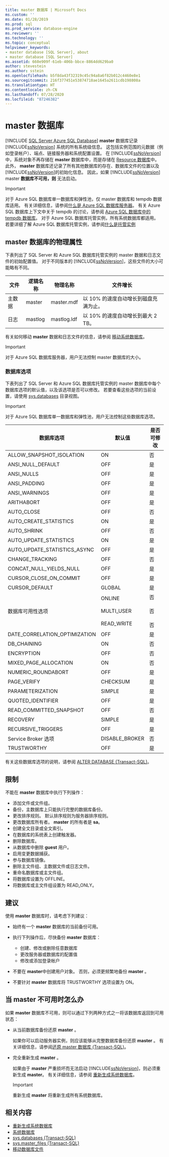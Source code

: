 ```yaml
---
title: master 数据库 | Microsoft Docs
ms.custom: ''
ms.date: 01/28/2019
ms.prod: sql
ms.prod_service: database-engine
ms.reviewer: ''
ms.technology: ''
ms.topic: conceptual
helpviewer_keywords:
- master database [SQL Server], about
- master database [SQL Server]
ms.assetid: 660e909f-61eb-406b-bbce-8864dd629ba0
author: stevestein
ms.author: sstein
ms.openlocfilehash: b5f8da43f32319c45c94a8a6f82b012c4460e8e1
ms.sourcegitcommit: 216f377451e53874718ae1645a2611cdb198808a
ms.translationtype: HT
ms.contentlocale: zh-CN
ms.lasthandoff: 07/28/2020
ms.locfileid: "87246382"
---
```

# <a name="master-database"></a>master 数据库

[!INCLUDE [SQL Server Azure SQL Database](../../includes/applies-to-version/sql-asdb.md)]
  **master** 数据库记录 [!INCLUDE[ssNoVersion](../../includes/ssnoversion-md.md)] 系统的所有系统级信息。 这包括实例范围的元数据（例如登录帐户）、端点、链接服务器和系统配置设置。 在 [!INCLUDE[ssNoVersion](../../includes/ssnoversion-md.md)]中，系统对象不再存储在 **master** 数据库中，而是存储在 [Resource 数据库](../../relational-databases/databases/resource-database.md)中。 此外， **master** 数据库还记录了所有其他数据库的存在、数据库文件的位置以及 [!INCLUDE[ssNoVersion](../../includes/ssnoversion-md.md)]的初始化信息。 因此，如果 [!INCLUDE[ssNoVersion](../../includes/ssnoversion-md.md)] master **数据库不可用，则** 无法启动。  

> [!IMPORTANT]
> 对于 Azure SQL 数据库单一数据库和弹性池，仅 master 数据库和 tempdb 数据库适用。 有关详细信息，请参阅[什么是 Azure SQL 数据库服务器](https://docs.microsoft.com/azure/sql-database/sql-database-servers#what-is-an-azure-sql-database-server)。 有关 Azure SQL 数据库上下文中关于 tempdb 的讨论，请参阅 [Azure SQL 数据库中的 tempdb 数据库](tempdb-database.md#tempdb-database-in-sql-database)。 对于 Azure SQL 数据库托管实例，所有系统数据库都适用。 若要详细了解 Azure SQL 数据库托管实例，请参阅[什么是托管实例](https://docs.microsoft.com/azure/sql-database/sql-database-managed-instance)
  
## <a name="physical-properties-of-master"></a>master 数据库的物理属性

下表列出了 SQL Server 和 Azure SQL 数据库托管实例的 master  数据和日志文件的初始配置值。 对于不同版本的 [!INCLUDE[ssNoVersion](../../includes/ssnoversion-md.md)]，这些文件的大小可能略有不同。  
  
|文件|逻辑名称|物理名称|文件增长|  
|----------|------------------|-------------------|-----------------|  
|主数据|master|master.mdf|以 10% 的速度自动增长到磁盘充满为止。|  
|日志|mastlog|mastlog.ldf|以 10% 的速度自动增长到最大 2 TB。|  
  
有关如何移动 **master** 数据和日志文件的信息，请参阅 [移动系统数据库](../../relational-databases/databases/move-system-databases.md)。  

> [!IMPORTANT]
> 对于 Azure SQL 数据库服务器，用户无法控制 master  数据库的大小。
  
### <a name="database-options"></a>数据库选项

下表列出了 SQL Server 和 Azure SQL 数据库托管实例的 master  数据库中每个数据库选项的默认值，以及该选项是否可以修改。 若要查看这些选项的当前设置，请使用 [sys.databases](../../relational-databases/system-catalog-views/sys-databases-transact-sql.md) 目录视图。  
  
> [!IMPORTANT]
> 对于 Azure SQL 数据库单一数据库和弹性池，用户无法控制这些数据库选项。

|数据库选项|默认值|是否可修改|  
|---------------------|-------------------|---------------------|  
|ALLOW_SNAPSHOT_ISOLATION|ON|否|  
|ANSI_NULL_DEFAULT|OFF|是|  
|ANSI_NULLS|OFF|是|  
|ANSI_PADDING|OFF|是|  
|ANSI_WARNINGS|OFF|是|  
|ARITHABORT|OFF|是|  
|AUTO_CLOSE|OFF|否|  
|AUTO_CREATE_STATISTICS|ON|是|  
|AUTO_SHRINK|OFF|否|  
|AUTO_UPDATE_STATISTICS|ON|是|  
|AUTO_UPDATE_STATISTICS_ASYNC|OFF|是|  
|CHANGE_TRACKING|OFF|否|  
|CONCAT_NULL_YIELDS_NULL|OFF|是|  
|CURSOR_CLOSE_ON_COMMIT|OFF|是|  
|CURSOR_DEFAULT|GLOBAL|是|  
|数据库可用性选项|ONLINE<br /><br /> MULTI_USER<br /><br /> READ_WRITE|否<br /><br /> 否<br /><br /> 否|  
|DATE_CORRELATION_OPTIMIZATION|OFF|是|  
|DB_CHAINING|ON|否|  
|ENCRYPTION|OFF|否|  
|MIXED_PAGE_ALLOCATION|ON|否|  
|NUMERIC_ROUNDABORT|OFF|是|  
|PAGE_VERIFY|CHECKSUM|是|  
|PARAMETERIZATION|SIMPLE|是|  
|QUOTED_IDENTIFIER|OFF|是|  
|READ_COMMITTED_SNAPSHOT|OFF|否|  
|RECOVERY|SIMPLE|是|  
|RECURSIVE_TRIGGERS|OFF|是|  
|Service Broker 选项|DISABLE_BROKER|否|  
|TRUSTWORTHY|OFF|是|  
  
有关这些数据库选项的说明，请参阅 [ALTER DATABASE (Transact-SQL)](../../t-sql/statements/alter-database-transact-sql.md)。  
  
## <a name="restrictions"></a>限制  
不能在 **master** 数据库中执行下列操作：  
  
- 添加文件或文件组。  
- 备份，主数据库上只能执行完整的数据库备份。
- 更改排序规则。 默认排序规则为服务器排序规则。  
- 更改数据库所有者。 **master** 的所有者是 **sa**。  
- 创建全文目录或全文索引。  
- 在数据库的系统表上创建触发器。  
- 删除数据库。  
- 从数据库中删除 **guest** 用户。  
- 启用变更数据捕获。  
- 参与数据库镜像。  
- 删除主文件组、主数据文件或日志文件。  
- 重命名数据库或主文件组。  
- 将数据库设置为 OFFLINE。  
- 将数据库或主文件组设置为 READ_ONLY。  
  
## <a name="recommendations"></a>建议  
使用 **master** 数据库时，请考虑下列建议：  
  
- 始终有一个 **master** 数据库的当前备份可用。  
- 执行下列操作后，尽快备份 **master** 数据库：  
  
  - 创建、修改或删除任意数据库  
  - 更改服务器或数据库的配置值  
  - 修改或添加登录帐户  
  
- 不要在 **master**中创建用户对象。 否则，必须更频繁地备份 **master** 。  
- 不要针对 **master** 数据库将 TRUSTWORTHY 选项设置为 ON。  
  
## <a name="what-to-do-if-master-becomes-unusable"></a>当 master 不可用时怎么办  
 如果 **master** 数据库不可用，则可以通过下列两种方式之一将该数据库返回到可用状态：  
  
- 从当前数据库备份还原 **master** 。  
  
  如果你可以启动服务器实例，则应该能够从完整数据库备份还原 **master** 。 有关详细信息，请参阅[还原 master 数据库 (Transact-SQL)](../../relational-databases/backup-restore/restore-the-master-database-transact-sql.md)。  
  
- 完全重新生成 **master** 。  
  
  如果由于 **master** 严重损坏而无法启动 [!INCLUDE[ssNoVersion](../../includes/ssnoversion-md.md)]，则必须重新生成 **master**。 有关详细信息，请参阅 [重新生成系统数据库](../../relational-databases/databases/rebuild-system-databases.md)。  
  
  > [!IMPORTANT]  
  >  重新生成 **master** 将重新生成所有系统数据库。  
  
## <a name="related-content"></a>相关内容  
- [重新生成系统数据库](../../relational-databases/databases/rebuild-system-databases.md)  
- [系统数据库](../../relational-databases/databases/system-databases.md)  
- [sys.databases (Transact-SQL)](../../relational-databases/system-catalog-views/sys-databases-transact-sql.md)  
- [sys.master_files (Transact-SQL)](../../relational-databases/system-catalog-views/sys-master-files-transact-sql.md)  
- [移动数据库文件](../../relational-databases/databases/move-database-files.md)  

